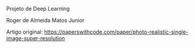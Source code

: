 Projeto de Deep Learning

Roger de Almeida Matos Junior

Artigo original: https://paperswithcode.com/paper/photo-realistic-single-image-super-resolution
